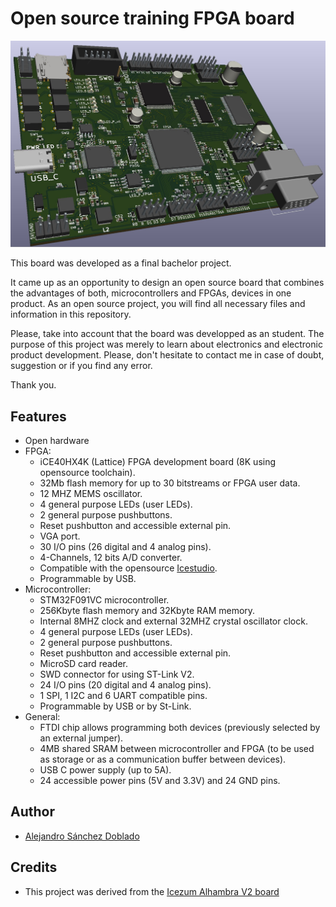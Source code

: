 # Open source training FPGA board

![](https://github.com/asdoblado96/TFG_2020_ASD/blob/master/Docs/3dfinal.jpg)

This board was developed as a final bachelor project.

It came up as an opportunity to design an open source board that combines the advantages of both, microcontrollers and FPGAs, devices in one product. As an open source project, you will find all necessary files and information in this repository.

Please, take into account that the board was developped as an student. The purpose of this project was merely to learn about electronics and electronic product development. Please, don't hesitate to contact me in case of doubt, suggestion or if you find any error. 

Thank you.

## Features

* Open hardware
* FPGA:
    * iCE40HX4K (Lattice) FPGA development board (8K using opensource toolchain).
    * 32Mb flash memory for up to 30 bitstreams or FPGA user data.
    * 12 MHZ MEMS oscillator.
    * 4 general purpose LEDs (user LEDs).
    * 2 general purpose pushbuttons.
    * Reset pushbutton and accessible external pin.
    * VGA port.
    * 30 I/O pins (26 digital and 4 analog pins).
    * 4-Channels, 12 bits A/D converter.
    * Compatible with the opensource [Icestudio](https://github.com/FPGAwars/icestudio/).
    * Programmable by USB.
* Microcontroller:
    * STM32F091VC microcontroller.
    * 256Kbyte flash memory and 32Kbyte RAM memory.
    * Internal 8MHZ clock and external 32MHZ crystal oscillator clock.
    * 4 general purpose LEDs (user LEDs).
    * 2 general purpose pushbuttons.
    * Reset pushbutton and accessible external pin.
    * MicroSD card reader.
    * SWD connector for using ST-Link V2.
    * 24 I/O pins (20 digital and 4 analog pins).
    * 1 SPI, 1 I2C and 6 UART compatible pins.
    * Programmable by USB or by St-Link.
* General:
    * FTDI chip allows programming both devices (previously selected by an external jumper). 
    * 4MB shared SRAM between microcontroller and FPGA (to be used as storage or as a communication buffer between devices).
    * USB C power supply (up to 5A).
    * 24 accessible power pins (5V and 3.3V) and 24 GND pins.


## Author

* [Alejandro Sánchez Doblado](https://www.linkedin.com/in/alejandro-s%C3%A1nchez-doblado-014724183/)

## Credits

* This project was derived from the [Icezum Alhambra V2 board](https://github.com/FPGAwars/Alhambra-II-FPGA)
